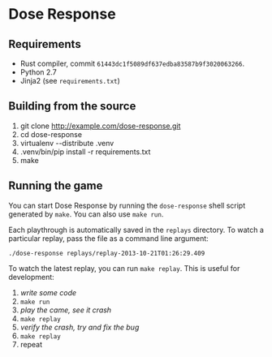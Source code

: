 Dose Response
=============


Requirements
------------

* Rust compiler, commit `61443dc1f5089df637edba83587b9f3020063266`.
* Python 2.7
* Jinja2 (see `requirements.txt`)


Building from the source
------------------------

1. git clone http://example.com/dose-response.git
1. cd dose-response
1. virtualenv --distribute .venv
1. .venv/bin/pip install -r requirements.txt
1. make

Running the game
----------------

You can start Dose Response by running the `dose-response` shell script
generated by `make`. You can also use `make run`.

Each playthrough is automatically saved in the `replays` directory. To watch a
particular replay, pass the file as a command line argument:

    ./dose-response replays/replay-2013-10-21T01:26:29.409

To watch the latest replay, you can run `make replay`. This is useful for
development:

1. _write some code_
1. `make run`
1. _play the came, see it crash_
1. `make replay`
1. _verify the crash, try and fix the bug_
1. `make replay`
1. repeat
